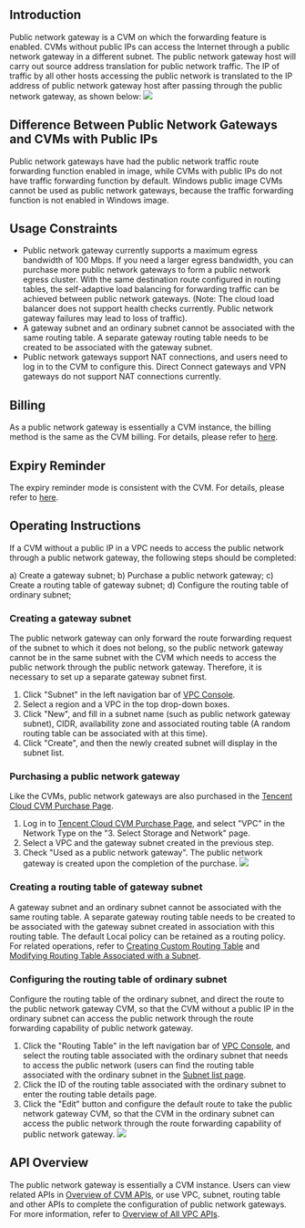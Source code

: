 ## Introduction
Public network gateway is a CVM on which the forwarding feature is enabled. CVMs without public IPs can access the Internet through a public network gateway in a different subnet. The public network gateway host will carry out source address translation for public network traffic. The IP of traffic by all other hosts accessing the public network is translated to the IP address of public network gateway host after passing through the public network gateway, as shown below:
![](//mccdn.qcloud.com/static/img/a0453fe63b0a2b1100c339b877242387/image.png)



## Difference Between Public Network Gateways and CVMs with Public IPs
Public network gateways have had the public network traffic route forwarding function enabled in image, while CVMs with public IPs do not have traffic forwarding function by default. Windows public image CVMs cannot be used as public network gateways, because the traffic forwarding function is not enabled in Windows image.

## Usage Constraints
- Public network gateway currently supports a maximum egress bandwidth of 100 Mbps. If you need a larger egress bandwidth, you can purchase more public network gateways to form a public network egress cluster. With the same destination route configured in routing tables, the self-adaptive load balancing for forwarding traffic can be achieved between public network gateways. (Note: The cloud load balancer does not support health checks currently. Public network gateway failures may lead to loss of traffic).
- A gateway subnet and an ordinary subnet cannot be associated with the same routing table. A separate gateway routing table needs to be created to be associated with the gateway subnet.
- Public network gateways support NAT connections, and users need to log in to the CVM to configure this. Direct Connect gateways and VPN gateways do not support NAT connections currently.

## Billing
As a public network gateway is essentially a CVM instance, the billing method is the same as the CVM billing. For details, please refer to [here](https://cloud.tencent.com/doc/product/213/2179).

## Expiry Reminder
The expiry reminder mode is consistent with the CVM. For details, please refer to [here](https://cloud.tencent.com/doc/product/213/2181).

## Operating Instructions
If a CVM without a public IP in a VPC needs to access the public network through a public network gateway, the following steps should be completed:

a) Create a gateway subnet;
b) Purchase a public network gateway; 
c) Create a routing table of gateway subnet;
d) Configure the routing table of ordinary subnet;

### Creating a gateway subnet
The public network gateway can only forward the route forwarding request of the subnet to which it does not belong, so the public network gateway cannot be in the same subnet with the CVM which needs to access the public network through the public network gateway. Therefore, it is necessary to set up a separate gateway subnet first.

1)	Click "Subnet" in the left navigation bar of [VPC Console](https://console.cloud.tencent.com/vpc).
2)	Select a region and a VPC in the top drop-down boxes.
3)	Click "New", and fill in a subnet name (such as public network gateway subnet), CIDR, availability zone and associated routing table (A random routing table can be associated with at this time).
4)	Click "Create", and then the newly created subnet will display in the subnet list.

### Purchasing a public network gateway
Like the CVMs, public network gateways are also purchased in the [Tencent Cloud CVM Purchase Page](https://buy.cloud.tencent.com/cvm).

1) Log in to [Tencent Cloud CVM Purchase Page](https://buy.cloud.tencent.com/cvm), and select "VPC" in the Network Type on the "3. Select Storage and Network" page.
2) Select a VPC and the gateway subnet created in the previous step.
3) Check "Used as a public network gateway". The public network gateway is created upon the completion of the purchase.
 ![](https://mc.qcloudimg.com/static/img/2e85182a198309bcc3c13f6f3d16302c/vpc1.jpg)

### Creating a routing table of gateway subnet
A gateway subnet and an ordinary subnet cannot be associated with the same routing table. A separate gateway routing table needs to be created to be associated with the gateway subnet created in association with this routing table. The default Local policy can be retained as a routing policy. For related operations, refer to [Creating Custom Routing Table](https://cloud.tencent.com/document/product/215/4954) and [Modifying Routing Table Associated with a Subnet](https://cloud.tencent.com/document/product/215/4954).

### Configuring the routing table of ordinary subnet
Configure the routing table of the ordinary subnet, and direct the route to the public network gateway CVM, so that the CVM without a public IP in the ordinary subnet can access the public network through the route forwarding capability of public network gateway.

1)	Click the "Routing Table" in the left navigation bar of [VPC Console](https://console.cloud.tencent.com/vpc), and select the routing table associated with the ordinary subnet that needs to access the public network (users can find the routing table associated with the ordinary subnet in the [Subnet list page](https://console.cloud.tencent.com/vpc/subnet).
2)	Click the ID of the routing table associated with the ordinary subnet to enter the routing table details page.
3)	Click the "Edit" button and configure the default route to take the public network gateway CVM, so that the CVM in the ordinary subnet can access the public network through the route forwarding capability of public network gateway.
 ![](https://mc.qcloudimg.com/static/img/d70946d2101e9f38593f103193814450/vpc2.jpg)

## API Overview
The public network gateway is essentially a CVM instance. Users can view related APIs in [Overview of CVM APIs](https://cloud.tencent.com/doc/api/229/569), or use VPC, subnet, routing table and other APIs to complete the configuration of public network gateways. For more information, refer to [Overview of All VPC APIs](https://cloud.tencent.com/doc/api/245/909).

